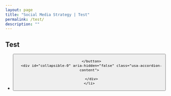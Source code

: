 ```yaml
---
layout: page
title: "Social Media Strategy | Test"
permalink: /test/
description: ""
---
```


## Test

<div class="usa-accordion">
  <ul class="usa-unstyled-list">
    <li>
      <button class="usa-button-unstyled"
        aria-expanded="true" aria-controls="collapsible-0">

      </button>
      <div id="collapsible-0" aria-hidden="false" class="usa-accordion-content">

      </div>
    </li>
  </ul>
</div>
